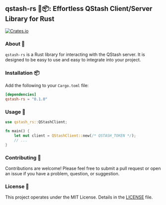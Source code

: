 ## qstash-rs 🦀📦: Effortless QStash Client/Server Library for Rust

[![Crates.io](https://img.shields.io/crates/v/qstash-rs)](https://crates.io/crates/qstash-rs)

### About 📖

`qstash-rs` is a Rust library for interacting with the QStash server. It is designed to be easy to use and easy to integrate into your project.

### Installation 📦

Add the following to your `Cargo.toml` file:

```toml
[dependencies]
qstash-rs = "0.1.0"
```

### Usage 📝

```rust
use qstash_rs::QStashClient;

fn main() {
    let mut client = QStashClient::new(/* QSTASH_TOKEN */);
    // ...
}
```

### Contributing 🤝

Contributions are welcome! Please feel free to submit a pull request or open an issue if you have a problem, question, or suggestion.

### License 📜

This project operates under the MIT License. Details in the [LICENSE](https://github.com/drsh4dow/qstash-rs/blob/main/LICENSE) file.
